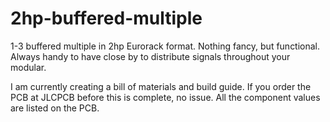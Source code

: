 # 2hp-buffered-multiple

1-3 buffered multiple in 2hp Eurorack format. Nothing fancy, but functional.
Always handy to have close by to distribute signals throughout your modular.

I am currently creating a bill of materials and build guide. If you order the PCB at JLCPCB before this is complete, no issue. All the component values are listed on the PCB.
